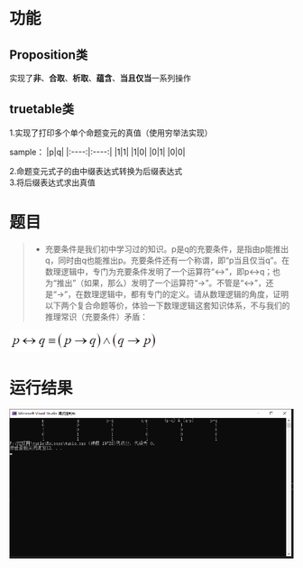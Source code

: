 # 功能
## Proposition类
实现了**非**、**合取**、**析取**、**蕴含**、**当且仅当**一系列操作  

## truetable类
1.实现了打印多个单个命题变元的真值（使用穷举法实现）  

sample：
|p|q|
|:----:|:----:|
|1|1|
|1|0|
|0|1|
|0|0|

2.命题变元式子的由中缀表达式转换为后缀表达式  
3.将后缀表达式求出真值  

# 题目
>- 充要条件是我们初中学习过的知识。p是q的充要条件，是指由p能推出q，同时由q也能推出p。充要条件还有一个称谓，即“p当且仅当q”。在数理逻辑中，专门为充要条件发明了一个运算符“↔”，即p↔q；也为“推出”（如果，那么）发明了一个运算符“→”。不管是“↔”，还是“→”，在数理逻辑中，都有专门的定义。请从数理逻辑的角度，证明以下两个复合命题等价，体验一下数理逻辑这套知识体系，不与我们的推理常识（充要条件）矛盾：

![question](image/question.png)

# 运行结果
![image](image/result.png)